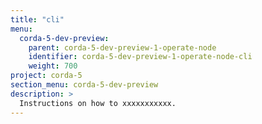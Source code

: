```yaml
---
title: "cli"
menu:
  corda-5-dev-preview:
    parent: corda-5-dev-preview-1-operate-node
    identifier: corda-5-dev-preview-1-operate-node-cli
    weight: 700
project: corda-5
section_menu: corda-5-dev-preview
description: >
  Instructions on how to xxxxxxxxxxx.
---
```

